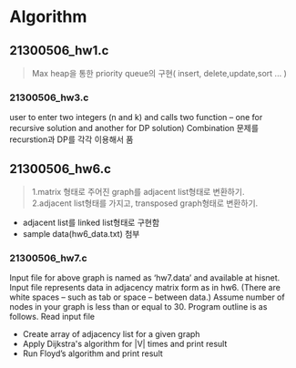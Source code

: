 # Algorithm

## 21300506_hw1.c
> Max heap을 통한 priority queue의 구현( insert, delete,update,sort ... )


### 21300506_hw3.c

user to enter two integers (n and k) and
calls two function – one for recursive solution and another for DP solution) 
Combination 문제를 recurstion과 DP를 각각 이용해서 품

## 21300506_hw6.c
> 1.matrix 형태로 주어진 graph를 adjacent list형태로 변환하기.   
> 2.adjacent list형태를 가지고, transposed graph형태로 변환하기.
* adjacent list를 linked list형태로 구현함
* sample data(hw6_data.txt) 첨부

### 21300506_hw7.c
Input file for above graph is named as ‘hw7.data’ and available at hisnet. Input file
represents data in adjacency matrix form as in hw6. (There are white spaces – such as
tab or space – between data.) Assume number of nodes in your graph is less than or
equal to 30. Program outline is as follows.
Read input file
* Create array of adjacency list for a given graph    
* Apply Dijkstra's algorithm for |V| times and print result       
* Run Floyd’s algorithm and print result   


